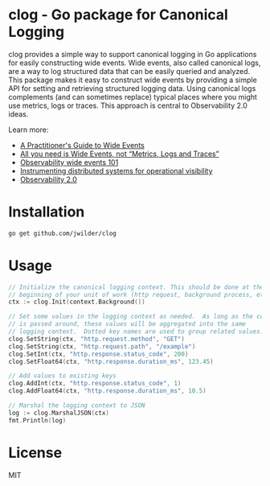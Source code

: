# clog - Go package for Canonical Logging

clog provides a simple way to support canonical logging in Go applications for easily
constructing wide events.  Wide events, also called canonical logs, are
a way to log structured data that can be easily queried and analyzed.  This package
makes it easy to construct wide events by providing a simple API for setting and
retrieving structured logging data.  Using canonical logs complements (and can sometimes replace)
typical places where you might use metrics, logs or traces.  This approach is central
to Observability 2.0 ideas.

Learn more:

* [A Practitioner's Guide to Wide Events](https://jeremymorrell.dev/blog/a-practitioners-guide-to-wide-events/)
* [All you need is Wide Events, not “Metrics, Logs and Traces”](https://isburmistrov.substack.com/p/all-you-need-is-wide-events-not-metrics)
* [Observability wide events 101](https://boristane.com/blog/observability-wide-events-101/)
* [Instrumenting distributed systems for operational visibility](https://aws.amazon.com/builders-library/instrumenting-distributed-systems-for-operational-visibility/)
* [Observability 2.0](https://charity.wtf/tag/observability-2-0/)

# Installation

```bash
go get github.com/jwilder/clog
```

# Usage

```go
// Initialize the canonical logging context. This should be done at the 
// beginning of your unit of work (http request, background process, etc).
ctx := clog.Init(context.Background())

// Set some values in the logging context as needed.  As long as the context
// is passed around, these values will be aggregated into the same 
// logging context.  Dotted key names are used to group related values.
clog.SetString(ctx, "http.request.method", "GET")
clog.SetString(ctx, "http.request.path", "/example")
clog.SetInt(ctx, "http.response.status_code", 200)
clog.SetFloat64(ctx, "http.response.duration_ms", 123.45)

// Add values to existing keys
clog.AddInt(ctx, "http.response.status_code", 1)
clog.AddFloat64(ctx, "http.response.duration_ms", 10.5)

// Marshal the logging context to JSON
log := clog.MarshalJSON(ctx)
fmt.Println(log)
```

# License
 MIT
